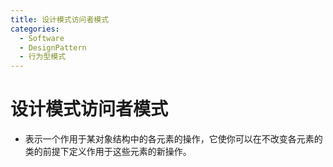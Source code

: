 ```yaml
---
title: 设计模式访问者模式
categories:
  - Software
  - DesignPattern
  - 行为型模式
---
```

# 设计模式访问者模式

- 表示一个作用于某对象结构中的各元素的操作，它使你可以在不改变各元素的类的前提下定义作用于这些元素的新操作。